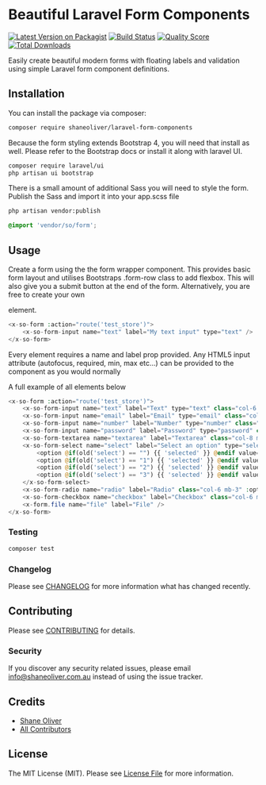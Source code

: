 # Beautiful Laravel Form Components

[![Latest Version on Packagist](https://img.shields.io/packagist/v/shaneoliver/laravel-form-components.svg?style=flat-square)](https://packagist.org/packages/shaneoliver/laravel-form-components)
[![Build Status](https://img.shields.io/travis/shaneoliver/laravel-form-components/master.svg?style=flat-square)](https://travis-ci.org/shaneoliver/laravel-form-components)
[![Quality Score](https://img.shields.io/scrutinizer/g/shaneoliver/laravel-form-components.svg?style=flat-square)](https://scrutinizer-ci.com/g/shaneoliver/laravel-form-components)
[![Total Downloads](https://img.shields.io/packagist/dt/shaneoliver/laravel-form-components.svg?style=flat-square)](https://packagist.org/packages/shaneoliver/laravel-form-components)

Easily create beautiful modern forms with floating labels and validation using simple Laravel form component definitions.

## Installation

You can install the package via composer:

```bash
composer require shaneoliver/laravel-form-components
```

Because the form styling extends Bootstrap 4, you will need that install as well. Please refer to the Bootstrap docs or install it along with laravel UI.

```bash
composer require laravel/ui
php artisan ui bootstrap
```

There is a small amount of additional Sass you will need to style the form. Publish the Sass and import it into your app.scss file

```bash
php artisan vendor:publish
```

```scss
@import 'vendor/so/form';
```

## Usage

Create a form using the the form wrapper component. This provides basic form layout and utilises Bootstraps .form-row class to add flexbox. This will also give you a submit button at the end of the form. Alternatively, you are free to create your own <form> element.

``` php
<x-so-form :action="route('test_store')">
    <x-so-form-input name="text" label="My text input" type="text" />
</x-so-form>
```

Every element requires a name and label prop provided. Any HTML5 input attribute (autofocus, required, min, max etc...) can be provided to the component as you would normally

A full example of all elements below

```php
<x-so-form :action="route('test_store')">
    <x-so-form-input name="text" label="Text" type="text" class="col-6 mb-3" autofocus/>
    <x-so-form-input name="email" label="Email" type="email" class="col-6 mb-3"/>
    <x-so-form-input name="number" label="Number" type="number" class="col-6 mb-3"/>
    <x-so-form-input name="password" label="Password" type="password" class="col-6 mb-3"/>
    <x-so-form-textarea name="textarea" label="Textarea" class="col-8 mb-3" />
    <x-so-form-select name="select" label="Select an option" type="select" cols="col-6 mb-3">
        <option @if(old('select') == "") {{ 'selected' }} @endif value="">Select</option>
        <option @if(old('select') == "1") {{ 'selected' }} @endif value="1">One</option>
        <option @if(old('select') == "2") {{ 'selected' }} @endif value="2">Two</option>
        <option @if(old('select') == "3") {{ 'selected' }} @endif value="3">Three</option>
    </x-so-form-select>
    <x-so-form-radio name="radio" label="Radio" class="col-6 mb-3" :options="[['value' => 1, 'label' => 'One'], ['value' => 2, 'label' => 'Two']]"/>
    <x-so-form-checkbox name="checkbox" label="Checkbox" class="col-6 mb-3" />
    <x-form.file name="file" label="File" />
</x-so-form>

```

### Testing

``` bash
composer test
```

### Changelog

Please see [CHANGELOG](CHANGELOG.md) for more information what has changed recently.

## Contributing

Please see [CONTRIBUTING](CONTRIBUTING.md) for details.

### Security

If you discover any security related issues, please email info@shaneoliver.com.au instead of using the issue tracker.

## Credits

- [Shane Oliver](https://github.com/shaneoliver)
- [All Contributors](../../contributors)

## License

The MIT License (MIT). Please see [License File](LICENSE.md) for more information.